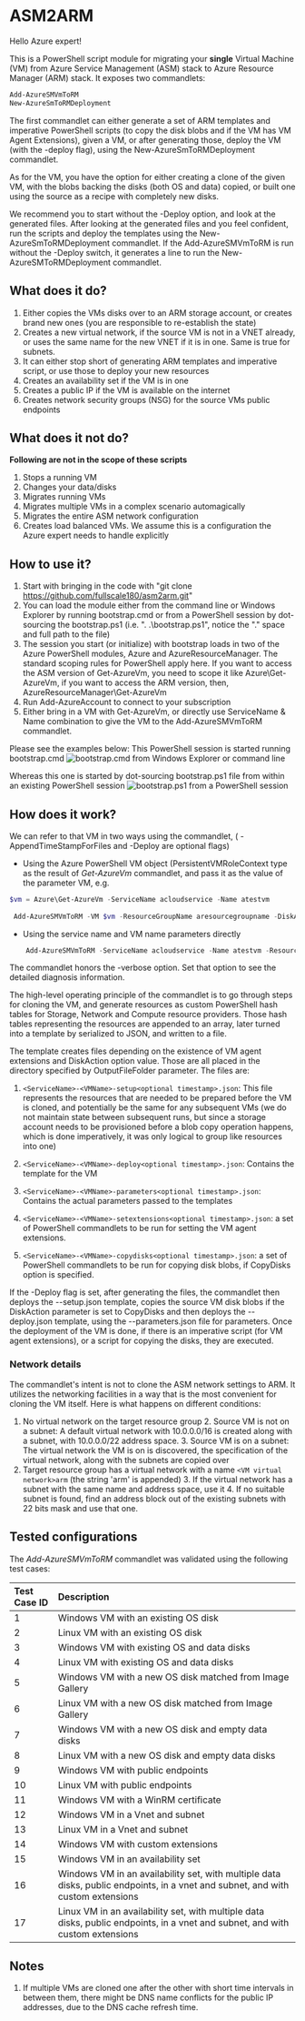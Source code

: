# ASM2ARM

Hello Azure expert! 

This is a PowerShell script module for migrating your **single** Virtual Machine (VM) from Azure Service Management (ASM) stack to Azure Resource Manager (ARM) stack. It exposes two commandlets: 
``` PowerShell
Add-AzureSMVmToRM
New-AzureSmToRMDeployment
```

The first commandlet can either generate a set of ARM templates and imperative PowerShell scripts (to copy the disk blobs and if the VM has VM Agent Extensions), given a VM, or after generating those, deploy the VM (with the -deploy flag), using the New-AzureSmToRMDeployment commandlet.

As for the VM, you have the option for either creating a clone of the given VM, with the blobs backing the disks (both OS and data) copied, or built one using the source as a recipe with completely new disks.

We recommend you to start without the -Deploy option, and look at the generated files. After looking at the generated files and you feel confident, run the scripts and deploy the templates using the New-AzureSmToRMDeployment commandlet. If the Add-AzureSMVmToRM is run without the -Deploy switch, it generates a line to run the New-AzureSMToRMDeployment commandlet.

## What does it do?
 1. Either copies the VMs disks over to an ARM storage account, or creates brand new ones (you are responsible to re-establish the state)
 2. Creates a new virtual network, if the source VM is not in a VNET already, or uses the same name for the new VNET if it is in one. Same is true for subnets.
 3. It can either stop short of generating ARM templates and imperative script, or use those to deploy your new resources
 4. Creates an availability set if the VM is in one
 5. Creates a public IP if the VM is available on the internet
 6. Creates network security groups (NSG) for the source VMs public endpoints

## What does it not do?
**Following are not in the scope of these scripts**
 1. Stops a running VM 
 2. Changes your data/disks
 3. Migrates running VMs
 4. Migrates multiple VMs in a complex scenario automagically
 5. Migrates the entire ASM network configuration
 6. Creates load balanced VMs. We assume this is a configuration the Azure expert needs to handle explicitly
 
How to use it?
-----------------
1. Start with bringing in the code with "git clone https://github.com/fullscale180/asm2arm.git"
2. You can load the module either from the command line or Windows Explorer by running bootstrap.cmd or from a PowerShell session by dot-sourcing the bootstrap.ps1 (i.e. ". .\bootstrap.ps1", notice the "." space and full path to the file)
3. The session you start (or initialize) with bootstrap loads in two of the Azure PowerShell modules, Azure and AzureResourceManager. The standard scoping rules for PowerShell apply here. If you want to access the ASM version of Get-AzureVm, you need to scope it like Azure\Get-AzureVm, if you want to access the ARM version, then, AzureResourceManager\Get-AzureVm
4. Run Add-AzureAccount to connect to your subscription
5. Either bring in a VM with Get-AzureVm, or directly use ServiceName & Name combination to give the VM to the Add-AzureSMVmToRM commandlet. 
 
Please see the examples below:
This PowerShell session is started running bootstrap.cmd
![bootstrap.cmd from Windows Explorer or command line](https://github.com/fullscale180/asm2arm/blob/master/docAssets/bootstrapcmd.gif) 

Whereas this one is started by dot-sourcing bootstrap.ps1 file from within an existing PowerShell session
![bootstrap.ps1 from a PowerShell session](https://github.com/fullscale180/asm2arm/blob/master/docAssets/bootstrapps1.gif)


## How does it work?
We can refer to that VM in two ways using the commandlet, ( -AppendTimeStampForFiles and -Deploy are optional flags)
* Using the Azure PowerShell VM object (PersistentVMRoleContext type as the result of *Get-AzureVm* commandlet, and pass it as the value of the parameter VM, e.g.
``` PowerShell
$vm = Azure\Get-AzureVm -ServiceName acloudservice -Name atestvm
 
 Add-AzureSMVmToRM -VM $vm -ResourceGroupName aresourcegroupname -DiskAction CopyDisks -OutputFileFolder D:\myarmtemplates -AppendTimeStampForFiles -Deploy
```
* Using the service name and VM name parameters directly
``` PowerShell
	Add-AzureSMVmToRM -ServiceName acloudservice -Name atestvm -ResourceGroupName aresourcegroupname -DiskAction CopyDisks -OutputFileFolder D:\myarmtemplates -AppendTimeStampForFiles -Deploy
```

The commandlet honors the -verbose option. Set that option to see the detailed diagnosis information.

The high-level operating principle of the commandlet is to go through steps for cloning the VM, and generate resources as custom PowerShell hash tables for Storage, Network and Compute resource providers.
Those hash tables representing the resources are appended to an array, later turned into a template by serialized to JSON, and written to a file.

The template creates files depending on the existence of VM agent extensions and DiskAction option value. Those are all placed in the directory specified by OutputFileFolder parameter. The files are:
1. `<ServiceName>-<VMName>-setup<optional timestamp>.json`: This file represents the resources that are needed to be prepared before the VM is cloned, and potentially be the same for any subsequent VMs (we do not maintain state between subsequent runs, but since a storage account needs to be provisioned before a blob copy operation happens, which is done imperatively, it was only logical to group like resources into one)

2.  `<ServiceName>-<VMName>-deploy<optional timestamp>.json`: Contains the template for the VM
3.  `<ServiceName>-<VMName>-parameters<optional timestamp>.json`: Contains the actual parameters passed to the templates
4.  `<ServiceName>-<VMName>-setextensions<optional timestamp>.json`: a set of PowerShell commandlets to be run for setting the VM agent extensions.
4.  `<ServiceName>-<VMName>-copydisks<optional timestamp>.json`: a set of PowerShell commandlets to be run for copying disk blobs, if CopyDisks option is specified.

If the -Deploy flag is set, after generating the files, the commandlet then deploys the <ServiceName>-<VMName>-setup.json template, copies the source VM disk blobs if the DiskAction parameter is set to CopyDisks and then deploys the <ServiceName>-<VMName>-deploy.json template, using the <ServiceName>-<VMName>-parameters.json file for parameters. Once the deployment of the VM is done, if there is an imperative script (for VM agent extensions), or a script for copying the disks, they are executed.

### Network details
The commandlet's intent is not to clone the ASM network settings to ARM. It utilizes the networking facilities in a way that is the most convenient for cloning the VM itself. Here is what happens on different conditions:

1.  No virtual network on the target resource group
    2. Source VM is not on a subnet: A default virtual network with 10.0.0.0/16 is created along with a subnet, with 10.0.0.0/22 address space.
    3. Source VM is on a subnet: The virtual network the VM is on is discovered, the specification of the virtual network, along with the subnets are copied over
2.  Target resource group has a virtual network with a name `<VM virtual network>arm` (the string 'arm' is appended)
    3. If the virtual network has a subnet with the same name and address space, use it
    4. If no suitable subnet is found, find an address block out of the existing subnets with 22 bits mask and use that one.
	
Tested configurations
--------
The _Add-AzureSMVmToRM_ commandlet was validated using the following test cases:

| Test Case ID | Description |
|:---|:---|
| 1	| Windows VM with an existing OS disk |
| 2	| Linux VM with an existing OS disk |
| 3	| Windows VM with existing OS and data disks |
| 4	| Linux VM with existing OS and data disks |
| 5	| Windows VM with a new OS disk matched from Image Gallery |
| 6	| Linux VM with a new OS disk matched from Image Gallery |
| 7	| Windows VM with a new OS disk and empty data disks |
| 8	| Linux VM with a new OS disk and empty data disks |
| 9 | Windows VM with public endpoints |
| 10 | Linux VM with public endpoints |
| 11 | Windows VM with a WinRM certificate |
| 12 | Windows VM in a Vnet and subnet |
| 13 | Linux VM in a Vnet and subnet |
| 14 | Windows VM with custom extensions |
| 15 | Windows VM in an availability set |
| 16 | Windows VM in an availability set, with multiple data disks, public endpoints, in a vnet and subnet, and with custom extensions |
| 17 | Linux VM in an availability set, with multiple data disks, public endpoints, in a vnet and subnet, and with custom extensions |

## Notes
1. If multiple VMs are cloned one after the other with short time intervals in between them, there might be DNS name conflicts for the public IP addresses, due to the DNS cache refresh time.
